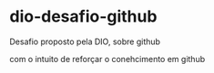 # dio-desafio-github
Desafio proposto pela DIO, sobre github

com o intuito de reforçar o conehcimento em github
